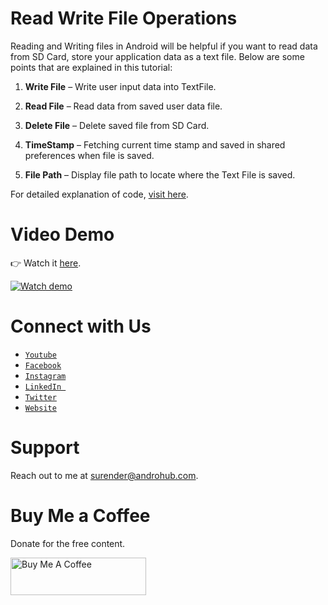 # Read Write File Operations
Reading and Writing files in Android will be helpful if you want to read data from SD Card, store your application data as a text file. 
Below are some points that are explained in this tutorial:

1. **Write File** – Write user input data into TextFile.

2. **Read File** – Read data from saved user data file.

3. **Delete File** – Delete saved file from SD Card.

4. **TimeStamp** – Fetching current time stamp and saved in shared preferences when file is saved.

5. **File Path** –  Display file path to locate where the Text File is saved.

For detailed explanation of code, [visit here](http://www.androhub.com/android-read-write-file-operations/).

# Video Demo
👉 Watch it <a href="https://youtu.be/xVo4dRdQHUk">here</a>.
<br>

[![Watch demo](http://i3.ytimg.com/vi/xVo4dRdQHUk/hqdefault.jpg)](https://youtu.be/xVo4dRdQHUk)

# Connect with Us
- <a href="https://www.youtube.com/channel/@Androhub" target="_blank">`Youtube`</a>
- <a href="https://www.facebook.com/androhubtutorial/" target="_blank">`Facebook`</a>
- <a href="https://www.instagram.com/androhub_tutorial" target="_blank">`Instagram`</a>
- <a href="https://www.linkedin.com/in/surender-kumar-681472a8?originalSubdomain=in" target="_blank">`LinkedIn `</a>
- <a href="https://twitter.com/sonusurender0/" target="_blank">`Twitter`</a>
- <a href="http://www.androhub.com/" target="_blank">`Website`</a>

# Support
Reach out to me at surender@androhub.com.

# Buy Me a Coffee
Donate for the free content.

<a href="https://www.buymeacoffee.com/androhub" target="_blank"><img src="https://cdn.buymeacoffee.com/buttons/v2/default-yellow.png" alt="Buy Me A Coffee" style="height: 60px !important;width: 217px !important;" ></a>
